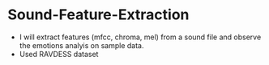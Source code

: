 # Sound-Feature-Extraction
- I will extract features (mfcc, chroma, mel) from a sound file and observe the emotions analyis on sample data. 
- Used RAVDESS dataset 
